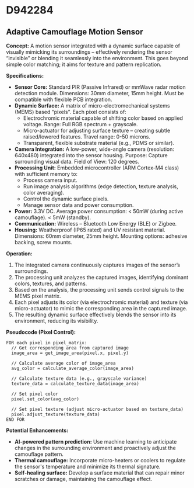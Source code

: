 # D942284

## Adaptive Camouflage Motion Sensor

**Concept:** A motion sensor integrated with a dynamic surface capable of visually mimicking its surroundings – effectively rendering the sensor “invisible” or blending it seamlessly into the environment. This goes beyond simple color matching; it aims for texture and pattern replication.

**Specifications:**

*   **Sensor Core:** Standard PIR (Passive Infrared) or mmWave radar motion detection module. Dimensions: 30mm diameter, 15mm height. Must be compatible with flexible PCB integration.
*   **Dynamic Surface:** A matrix of micro-electromechanical systems (MEMS) based “pixels”. Each pixel consists of:
    *   Electrochromic material capable of shifting color based on applied voltage. Range: Full RGB spectrum + grayscale.
    *   Micro-actuator for adjusting surface texture – creating subtle raised/lowered features. Travel range: 0-50 microns.
    *   Transparent, flexible substrate material (e.g., PDMS or similar).
*   **Camera Integration:** A low-power, wide-angle camera (resolution: 640x480) integrated into the sensor housing. Purpose: Capture surrounding visual data.  Field of View: 120 degrees.
*   **Processing Unit:** Embedded microcontroller (ARM Cortex-M4 class) with sufficient memory to:
    *   Process camera input.
    *   Run image analysis algorithms (edge detection, texture analysis, color averaging).
    *   Control the dynamic surface pixels.
    *   Manage sensor data and power consumption.
*   **Power:**  3.3V DC.  Average power consumption: < 50mW (during active camouflage). < 5mW (standby).
*   **Communication:**  Wireless – Bluetooth Low Energy (BLE) or Zigbee.
*   **Housing:**  Weatherproof (IP65 rated) and UV resistant material.  Dimensions: 60mm diameter, 25mm height.  Mounting options: adhesive backing, screw mounts.

**Operation:**

1.  The integrated camera continuously captures images of the sensor’s surroundings.
2.  The processing unit analyzes the captured images, identifying dominant colors, textures, and patterns.
3.  Based on the analysis, the processing unit sends control signals to the MEMS pixel matrix.
4.  Each pixel adjusts its color (via electrochromic material) and texture (via micro-actuator) to mimic the corresponding area in the captured image.
5.  The resulting dynamic surface effectively blends the sensor into its environment, reducing its visibility.

**Pseudocode (Pixel Control):**

```
FOR each pixel in pixel_matrix:
  // Get corresponding area from captured image
  image_area = get_image_area(pixel.x, pixel.y)

  // Calculate average color of image_area
  avg_color = calculate_average_color(image_area)

  // Calculate texture data (e.g., grayscale variance)
  texture_data = calculate_texture_data(image_area)

  // Set pixel color
  pixel.set_color(avg_color)

  // Set pixel texture (adjust micro-actuator based on texture_data)
  pixel.adjust_texture(texture_data)
END FOR
```

**Potential Enhancements:**

*   **AI-powered pattern prediction:** Use machine learning to anticipate changes in the surrounding environment and proactively adjust the camouflage pattern.
*   **Thermal camouflage:** Incorporate micro-heaters or coolers to regulate the sensor's temperature and minimize its thermal signature.
*   **Self-healing surface:** Develop a surface material that can repair minor scratches or damage, maintaining the camouflage effect.